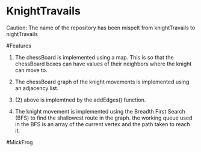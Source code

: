 # KnightTravails

Caution: The name of the repository has been mispelt from knightTravails to nightTravails

#Features

1. The chessBoard is implemented using a map. This is so that the chessBoard boxes can have values of 
    their neighbors where the knight can move to.

2. The chessBoard graph of the knight movements is implemented using an adjacency list.

3. (2) above is implemtned by the addEdges() function.

4. The knight movement is implemented using the Breadth First Search (BFS) to find the shallowest route in the graph.
    the working queue used in the BFS is an array of the current vertex and the path taken to reach it.

#MickFrog